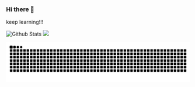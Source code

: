 ### Hi there 👋
keep learning!!!


![Github Stats](https://github-readme-stats.vercel.app/api?username=liewstar&show_icons=true&theme=default&count_private=true)
<img src="https://github-readme-streak-stats.herokuapp.com/?user=liewstar"></img>


![snake](https://github.com/liewstar/liewstar/blob/output/github-contribution-grid-snake.svg)

